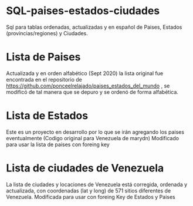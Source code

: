 # SQL-paises-estados-ciudades
Sql para tablas ordenadas, actualizadas y en español de Paises, Estados (provincias/regiones) y Ciudades. 

# Lista de Paises
Actualizada y en orden alfabético (Sept 2020) la lista original fue encontrada en el repositorio de https://github.com/ponceelrelajado/paises_estados_del_mundo , se modificó de tal manera que se depuro y se ordenó de forma alfabética.

# Lista de Estados
Este es un proyecto en desarrollo por lo que se irán agregando los paises eventualmente (Codigo original para Venezuela de marydn) 
Modificado para usar la lista de paises con foreing key

# Lista de ciudades de Venezuela
La lista de ciudades y locaciones de Venezuela está corregida, ordenada y actualizada, con coordenadas (lat y long) de 571 sitios diferentes de Venezuela. Modificada para usar con foreing  Key de Estados y Paises
